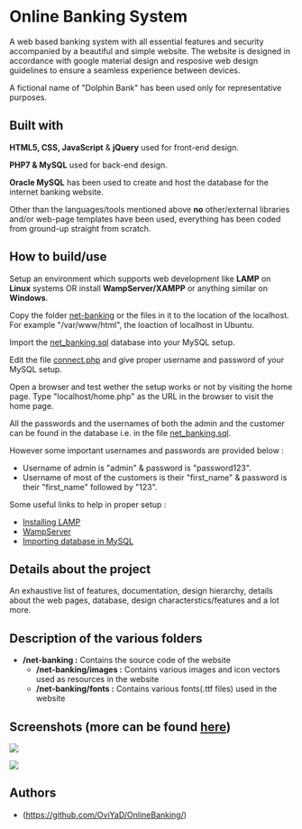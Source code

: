 # Online Banking System
A web based banking system with all essential features and security accompanied by a beautiful and simple website. The website is designed in accordance with google material design and resposive web design guidelines to ensure a seamless experience between devices.

A fictional name of "Dolphin Bank" has been used only for representative purposes.

## Built with
<b>HTML5, CSS, JavaScript</b> & <b>jQuery</b> used for front-end design.


<b>PHP7 & MySQL</b> used for back-end design.


<b>Oracle MySQL</b> has been used to create and host the database for the
internet banking website.


Other than the languages/tools mentioned above <b>no</b> other/external
libraries and/or web-page templates have been used, everything has been
coded from ground-up straight from scratch.

## How to build/use
Setup an environment which supports web development like <b>LAMP</b> on <b>Linux</b> systems OR install <b>WampServer/XAMPP</b> or anything similar on <b>Windows</b>.

Copy the folder [net-banking](https://github.com/zakee94/online-banking-system/tree/master/net-banking) or the files in it to the location of the localhost. For example "/var/www/html", the loaction of localhost in Ubuntu.

Import the [net_banking.sql](https://github.com/zakee94/online-banking-system/blob/master/net_banking.sql) database into your MySQL setup.

Edit the file [connect.php](https://github.com/zakee94/online-banking-system/blob/master/net-banking/connect.php) and give proper username and password of your MySQL setup.

Open a browser and test wether the setup works or not by visiting the home page. Type "localhost/home.php" as the URL in the browser to visit the home page.

All the passwords and the usernames of both the admin and the customer can be found in the database i.e. in the file [net_banking.sql](https://github.com/zakee94/online-banking-system/blob/master/net_banking.sql).

However some important usernames and passwords are provided below :
* Username of admin is "admin" & password is "password123".
* Username of most of the customers is their "first_name" & password is their "first_name" followed by "123".

Some useful links to help in proper setup :
* [Installing LAMP](https://www.digitalocean.com/community/tutorials/how-to-install-linux-apache-mysql-php-lamp-stack-on-ubuntu-14-04)
* [WampServer](http://www.wampserver.com/en/)
* [Importing database in MySQL](https://www.digitalocean.com/community/tutorials/how-to-import-and-export-databases-and-reset-a-root-password-in-mysql)

## Details about the project
An exhaustive list of features, documentation, design hierarchy, details about the web pages, database, design characterstics/features and a lot more.

## Description of the various folders
- <b>/net-banking :</b> Contains the source code of the website
    - <b>/net-banking/images :</b> Contains various images and icon vectors used as resources in the website
    - <b>/net-banking/fonts :</b> Contains various fonts(.ttf files) used in the website

## Screenshots (more can be found [here](https://drive.google.com/open?id=1bLLNyEiVGoWgHDfOehGooYSAZUNtj85F))
![](https://drive.google.com/file/d/1kXM7a1RnzkgOVZVT_3W4NloOO6eDhHDV/view?usp=sharing)

![](https://drive.google.com/file/d/1uh-n-fbn6BKJz2bSGdE4r_EJLDxZl8zX/view?usp=sharing)

## Authors
* (https://github.com/OviYaD/OnlineBanking/)
